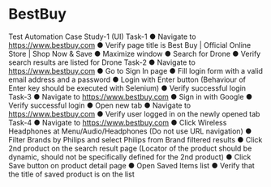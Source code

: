 # BestBuy
Test Automation Case Study-1 (UI)
Task-1
● Navigate to https://www.bestbuy.com
● Verify page title is Best Buy | Official Online Store | Shop Now & Save
● Maximize window
● Search for Drone
● Verify search results are listed for Drone
Task-2
● Navigate to https://www.bestbuy.com
● Go to Sign In page
● Fill login form with a valid email address and a password
● Login with Enter button (Behaviour of Enter key should be executed with Selenium)
● Verify successful login
Task-3
● Navigate to https://www.bestbuy.com
● Sign in with Google
● Verify successful login
● Open new tab
● Navigate to https://www.bestbuy.com
● Verify user logged in on the newly opened tab
Task-4
● Navigate to https://www.bestbuy.com
● Click Wireless Headphones at Menu/Audio/Headphones (Do not use URL
navigation)
● Filter Brands by Philips and select Philips from Brand filtered results
● Click 2nd product on the search result page (Locator of the product should be
dynamic, should not be specifically defined for the 2nd product)
● Click Save button on product detail page
● Open Saved Items list
● Verify that the title of saved product is on the list
